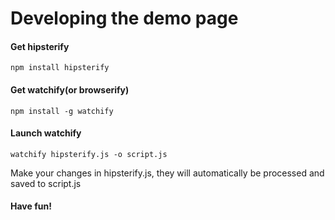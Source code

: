 # Developing the demo page
#### Get hipsterify
```
npm install hipsterify
```
#### Get watchify(or browserify)
```
npm install -g watchify
```
#### Launch watchify
```
watchify hipsterify.js -o script.js
```
Make your changes in hipsterify.js, they will automatically be processed and saved to script.js
#### Have fun!
